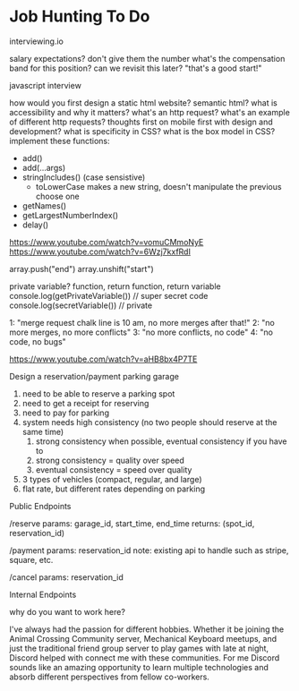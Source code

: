 # Job Hunting To Do

interviewing.io

salary expectations? don't give them the number
what's the compensation band for this position?
can we revisit this later?
"that's a good start!"

javascript interview

how would you first design a static html website?
semantic html?
what is accessibility and why it matters?
what's an http request?
what's an example of different http requests?
thoughts first on mobile first with design and development?
what is specificity in CSS?
what is the box model in CSS?
implement these functions:

- add()
- add(...args)
- stringIncludes() (case sensistive)
  - toLowerCase makes a new string, doesn't manipulate the previous
    choose one
- getNames()
- getLargestNumberIndex()
- delay()

https://www.youtube.com/watch?v=vomuCMmoNyE
https://www.youtube.com/watch?v=6Wzj7kxfRdI

array.push("end")
array.unshift("start")

private variable?
function, return function, return variable
console.log(getPrivateVariable()) // super secret code
console.log(secretVariable()) // private

1: "merge request chalk line is 10 am, no more merges after that!"
2: "no more merges, no more conflicts"
3: "no more conflicts, no code"
4: "no code, no bugs"

https://www.youtube.com/watch?v=aHB8bx4P7TE

Design a reservation/payment parking garage

1. need to be able to reserve a parking spot
2. need to get a receipt for reserving
3. need to pay for parking
4. system needs high consistency (no two people should reserve at the same time)
   1. strong consistency when possible, eventual consistency if you have to
   2. strong consistency = quality over speed
   3. eventual consistency = speed over quality
5. 3 types of vehicles (compact, regular, and large)
6. flat rate, but different rates depending on parking

Public Endpoints

/reserve
params: garage_id, start_time, end_time
returns: (spot_id, reservation_id)

/payment
params: reservation_id
note: existing api to handle such as stripe, square, etc.

/cancel
params: reservation_id

Internal Endpoints

why do you want to work here?

I've always had the passion for different hobbies. Whether it be joining the Animal Crossing Community server, Mechanical Keyboard meetups, and just the traditional friend group server to play games with late at night, Discord helped with connect me with these communities. For me Discord sounds like an amazing opportunity to learn multiple technologies and absorb different perspectives from fellow co-workers.
